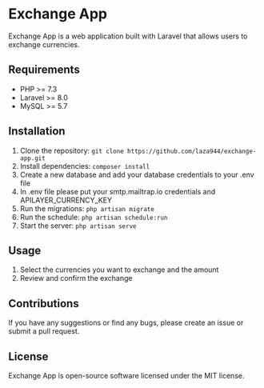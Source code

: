 <h1>Exchange App</h1>

<p>Exchange App is a web application built with Laravel that allows users to exchange currencies.</p>

<h2>Requirements</h2>

<ul>
  <li>PHP >= 7.3</li>
  <li>Laravel >= 8.0</li>
  <li>MySQL >= 5.7</li>
</ul>

<h2>Installation</h2>

<ol>
  <li>Clone the repository: <code>git clone https://github.com/laza944/exchange-app.git</code></li>
  <li>Install dependencies: <code>composer install</code></li>
  <li>Create a new database and add your database credentials to your .env file</li>
  <li>In .env file please put your smtp.mailtrap.io credentials and APILAYER_CURRENCY_KEY</li>
  <li>Run the migrations: <code>php artisan migrate</code></li>
  <li>Run the schedule: <code>php artisan schedule:run</code></li>
  <li>Start the server: <code>php artisan serve</code></li>
</ol>

<h2>Usage</h2>

<ol>
  <li>Select the currencies you want to exchange and the amount</li>
  <li>Review and confirm the exchange</li>
</ol>

<h2>Contributions</h2>

<p>If you have any suggestions or find any bugs, please create an issue or submit a pull request.</p>

<h2>License</h2>

<p>Exchange App is open-source software licensed under the MIT license.</p>
